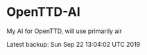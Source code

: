 # OpenTTD-AI
My AI for OpenTTD, will use primarily air

Latest backup: Sun Sep 22 13:04:02 UTC 2019
